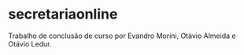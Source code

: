 # secretariaonline

Trabalho de conclusão de curso por Evandro Morini, Otávio Almeida e Otávio Ledur.
